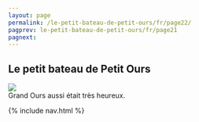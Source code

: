 ```yaml
---
layout: page
permalink: /le-petit-bateau-de-petit-ours/fr/page22/
pagprev: le-petit-bateau-de-petit-ours/fr/page21
pagnext:
---
```


## Le petit bateau de Petit Ours

<img src="{{ site.baseurl }}/img/le-petit-bateau-de-petit-ours/page22.jpg"/>

<div class="childbook-text">
Grand Ours aussi était très heureux.
</div>

{% include nav.html %}
